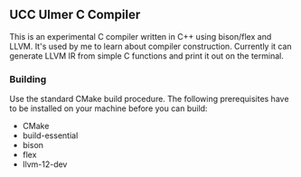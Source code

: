 ## UCC Ulmer C Compiler

This is an experimental C compiler written in C++ using bison/flex and LLVM. It's used by me to learn
about compiler construction. Currently it can generate LLVM IR from simple C functions and print it
out on the terminal.

### Building
Use the standard CMake build procedure. The following prerequisites have to be installed
on your machine before you can build:
* CMake
* build-essential
* bison
* flex
* llvm-12-dev